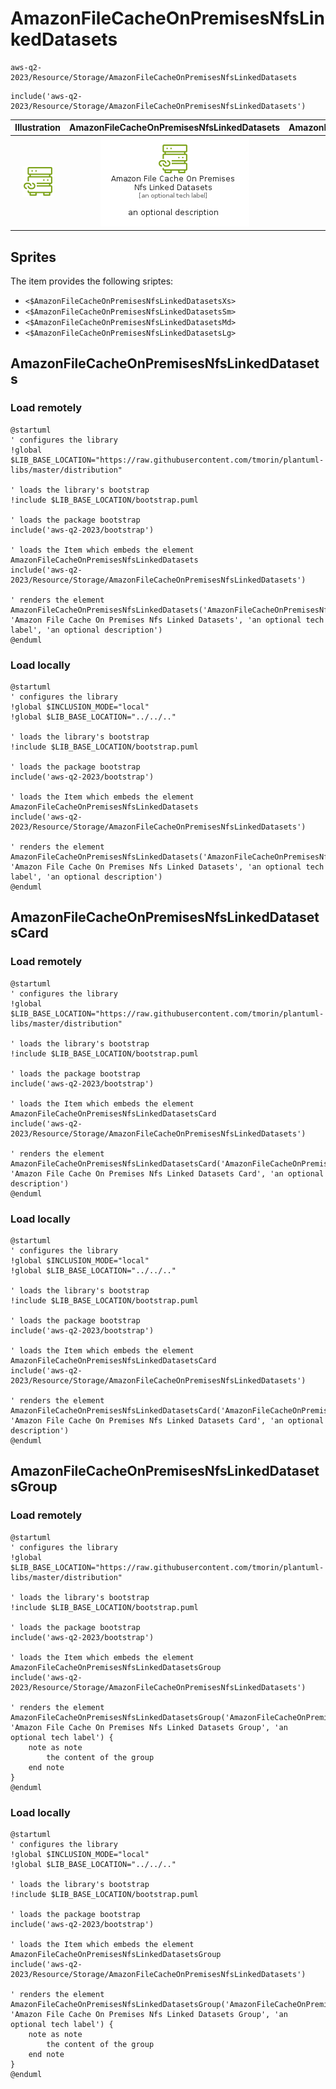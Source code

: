 # AmazonFileCacheOnPremisesNfsLinkedDatasets


```text
aws-q2-2023/Resource/Storage/AmazonFileCacheOnPremisesNfsLinkedDatasets
```

```text
include('aws-q2-2023/Resource/Storage/AmazonFileCacheOnPremisesNfsLinkedDatasets')
```



| Illustration | AmazonFileCacheOnPremisesNfsLinkedDatasets | AmazonFileCacheOnPremisesNfsLinkedDatasetsCard | AmazonFileCacheOnPremisesNfsLinkedDatasetsGroup |
| :---: | :---: | :---: | :---: |
| ![illustration for Illustration](../../../aws-q2-2023/Resource/Storage/AmazonFileCacheOnPremisesNfsLinkedDatasets.png) | ![illustration for AmazonFileCacheOnPremisesNfsLinkedDatasets](../../../aws-q2-2023/Resource/Storage/AmazonFileCacheOnPremisesNfsLinkedDatasets.Local.png) | ![illustration for AmazonFileCacheOnPremisesNfsLinkedDatasetsCard](../../../aws-q2-2023/Resource/Storage/AmazonFileCacheOnPremisesNfsLinkedDatasetsCard.Local.png) | ![illustration for AmazonFileCacheOnPremisesNfsLinkedDatasetsGroup](../../../aws-q2-2023/Resource/Storage/AmazonFileCacheOnPremisesNfsLinkedDatasetsGroup.Local.png) |



## Sprites
The item provides the following sriptes:

- `<$AmazonFileCacheOnPremisesNfsLinkedDatasetsXs>`
- `<$AmazonFileCacheOnPremisesNfsLinkedDatasetsSm>`
- `<$AmazonFileCacheOnPremisesNfsLinkedDatasetsMd>`
- `<$AmazonFileCacheOnPremisesNfsLinkedDatasetsLg>`





## AmazonFileCacheOnPremisesNfsLinkedDatasets

### Load remotely
```plantuml
@startuml
' configures the library
!global $LIB_BASE_LOCATION="https://raw.githubusercontent.com/tmorin/plantuml-libs/master/distribution"

' loads the library's bootstrap
!include $LIB_BASE_LOCATION/bootstrap.puml

' loads the package bootstrap
include('aws-q2-2023/bootstrap')

' loads the Item which embeds the element AmazonFileCacheOnPremisesNfsLinkedDatasets
include('aws-q2-2023/Resource/Storage/AmazonFileCacheOnPremisesNfsLinkedDatasets')

' renders the element
AmazonFileCacheOnPremisesNfsLinkedDatasets('AmazonFileCacheOnPremisesNfsLinkedDatasets', 'Amazon File Cache On Premises Nfs Linked Datasets', 'an optional tech label', 'an optional description')
@enduml
```

### Load locally
```plantuml
@startuml
' configures the library
!global $INCLUSION_MODE="local"
!global $LIB_BASE_LOCATION="../../.."

' loads the library's bootstrap
!include $LIB_BASE_LOCATION/bootstrap.puml

' loads the package bootstrap
include('aws-q2-2023/bootstrap')

' loads the Item which embeds the element AmazonFileCacheOnPremisesNfsLinkedDatasets
include('aws-q2-2023/Resource/Storage/AmazonFileCacheOnPremisesNfsLinkedDatasets')

' renders the element
AmazonFileCacheOnPremisesNfsLinkedDatasets('AmazonFileCacheOnPremisesNfsLinkedDatasets', 'Amazon File Cache On Premises Nfs Linked Datasets', 'an optional tech label', 'an optional description')
@enduml
```

## AmazonFileCacheOnPremisesNfsLinkedDatasetsCard

### Load remotely
```plantuml
@startuml
' configures the library
!global $LIB_BASE_LOCATION="https://raw.githubusercontent.com/tmorin/plantuml-libs/master/distribution"

' loads the library's bootstrap
!include $LIB_BASE_LOCATION/bootstrap.puml

' loads the package bootstrap
include('aws-q2-2023/bootstrap')

' loads the Item which embeds the element AmazonFileCacheOnPremisesNfsLinkedDatasetsCard
include('aws-q2-2023/Resource/Storage/AmazonFileCacheOnPremisesNfsLinkedDatasets')

' renders the element
AmazonFileCacheOnPremisesNfsLinkedDatasetsCard('AmazonFileCacheOnPremisesNfsLinkedDatasetsCard', 'Amazon File Cache On Premises Nfs Linked Datasets Card', 'an optional description')
@enduml
```

### Load locally
```plantuml
@startuml
' configures the library
!global $INCLUSION_MODE="local"
!global $LIB_BASE_LOCATION="../../.."

' loads the library's bootstrap
!include $LIB_BASE_LOCATION/bootstrap.puml

' loads the package bootstrap
include('aws-q2-2023/bootstrap')

' loads the Item which embeds the element AmazonFileCacheOnPremisesNfsLinkedDatasetsCard
include('aws-q2-2023/Resource/Storage/AmazonFileCacheOnPremisesNfsLinkedDatasets')

' renders the element
AmazonFileCacheOnPremisesNfsLinkedDatasetsCard('AmazonFileCacheOnPremisesNfsLinkedDatasetsCard', 'Amazon File Cache On Premises Nfs Linked Datasets Card', 'an optional description')
@enduml
```

## AmazonFileCacheOnPremisesNfsLinkedDatasetsGroup

### Load remotely
```plantuml
@startuml
' configures the library
!global $LIB_BASE_LOCATION="https://raw.githubusercontent.com/tmorin/plantuml-libs/master/distribution"

' loads the library's bootstrap
!include $LIB_BASE_LOCATION/bootstrap.puml

' loads the package bootstrap
include('aws-q2-2023/bootstrap')

' loads the Item which embeds the element AmazonFileCacheOnPremisesNfsLinkedDatasetsGroup
include('aws-q2-2023/Resource/Storage/AmazonFileCacheOnPremisesNfsLinkedDatasets')

' renders the element
AmazonFileCacheOnPremisesNfsLinkedDatasetsGroup('AmazonFileCacheOnPremisesNfsLinkedDatasetsGroup', 'Amazon File Cache On Premises Nfs Linked Datasets Group', 'an optional tech label') {
    note as note
        the content of the group
    end note
}
@enduml
```

### Load locally
```plantuml
@startuml
' configures the library
!global $INCLUSION_MODE="local"
!global $LIB_BASE_LOCATION="../../.."

' loads the library's bootstrap
!include $LIB_BASE_LOCATION/bootstrap.puml

' loads the package bootstrap
include('aws-q2-2023/bootstrap')

' loads the Item which embeds the element AmazonFileCacheOnPremisesNfsLinkedDatasetsGroup
include('aws-q2-2023/Resource/Storage/AmazonFileCacheOnPremisesNfsLinkedDatasets')

' renders the element
AmazonFileCacheOnPremisesNfsLinkedDatasetsGroup('AmazonFileCacheOnPremisesNfsLinkedDatasetsGroup', 'Amazon File Cache On Premises Nfs Linked Datasets Group', 'an optional tech label') {
    note as note
        the content of the group
    end note
}
@enduml
```


